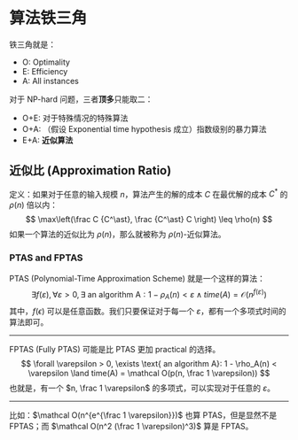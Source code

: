 # 算法铁三角

铁三角就是：

- O: Optimality
- E: Efficiency
- A: All instances

对于 NP-hard 问题，三者**顶多**只能取二：

- O+E: 对于特殊情况的特殊算法
- O+A: （假设 Exponential time hypothesis 成立）指数级别的暴力算法
- E+A: **近似算法**

## 近似比 (Approximation Ratio)

定义：如果对于任意的输入规模 $n$，算法产生的解的成本 $C$ 在最优解的成本 $C^\ast$ 的 $\rho(n)$ 倍以内：
$$
\max\left(\frac C {C^\ast}, \frac {C^\ast} C \right) \leq \rho(n)
$$
如果一个算法的近似比为 $\rho(n)$，那么就被称为 $\rho(n)$-近似算法。

### PTAS and FPTAS

PTAS (Polynomial-Time Approximation Scheme) 就是一个这样的算法：
$$
\exists f(\varepsilon), \forall \varepsilon > 0, \exists \text{ an algorithm A}: 1 - \rho_A(n) < \varepsilon \land time(A) = \mathcal O(n^{f(\varepsilon)})
$$
其中，$f(\epsilon)$ 可以是任意函数。我们只要保证对于每一个 $\varepsilon$，都有一个多项式时间的算法即可。

---

FPTAS (Fully PTAS) 可能是比 PTAS 更加 practical 的选择。
$$
\forall \varepsilon > 0, \exists \text{ an algorithm A}: 1 - \rho_A(n) < \varepsilon \land time(A) = \mathcal O(p(n, \frac 1 \varepsilon))
$$
也就是，有一个 $n, \frac 1 \varepsilon$ 的多项式，可以实现对于任意的 $\varepsilon$。

---

比如：$\mathcal O(n^{e^{\frac 1 \varepsilon}})$ 也算 PTAS，但是显然不是 FPTAS；而 $\mathcal O(n^2 (\frac 1 \varepsilon)^3)$ 算是 FPTAS。

